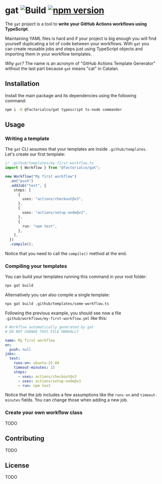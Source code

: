 # gat ![Build](https://github.com/factorialco/gat/actions/workflows/build.yml/badge.svg?branch=main) [![npm version](https://badge.fury.io/js/@factorialco%2Fgat.svg)](https://badge.fury.io/js/@factorialco%2Fgat)

The `gat` project is a tool to **write your GitHub Actions workflows using TypeScript**.

Maintaining YAML files is hard and if your project is big enough you will find yourself duplicating a lot of code between your workflows. With `gat` you can create reusable jobs and steps just using TypeScript objects and importing them in your workflow templates.

_Why `gat`?_ The name is an acronym of "GitHub Actions Template Generator" without the last part because `gat` means "cat" in Catalan.

## Installation

Install the main package and its dependencies using the following command:

```bash
npm i -D @factorialco/gat typescript ts-node commander
```

## Usage

### Writing a template

The `gat` CLI assumes that your templates are inside `.github/templates`. Let's create our first template:

```ts
// .github/templates/my-first-workflow.ts
import { Workflow } from "@factorialco/gat";

new Workflow("My first workflow")
  .on("push")
  .addJob("test", {
    steps: [
      {
        uses: "actions/checkout@v3",
      },
      {
        uses: "actions/setup-node@v3",
      },
      {
        run: "npm test",
      },
    ],
  })
  .compile();
```

Notice that you need to call the `compile()` method at the end.

### Compiling your templates

You can build your templates running this command in your root folder:

```bash
npx gat build
```

Alternatively you can also compile a single template:

```bash
npx gat build .github/templates/some-workflow.ts
```

Following the previous example, you should see now a file `.github/workflows/my-first-workflow.yml` like this:

```yaml
# Workflow automatically generated by gat
# DO NOT CHANGE THIS FILE MANUALLY

name: My first workflow
on:
  push: null
jobs:
  test:
    runs-on: ubuntu-22.04
    timeout-minutes: 15
    steps:
      - uses: actions/checkout@v3
      - uses: actions/setup-node@v3
      - run: npm test
```

Notice that the job includes a few assumptions like the `runs-on` and `timeout-minutes` fields. You can change those when adding a new job.

### Create your own workflow class

TODO

## Contributing

TODO

## License

TODO
